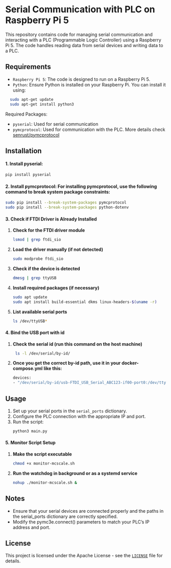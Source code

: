 # Serial Communication with PLC on Raspberry Pi 5

This repository contains code for managing serial communication and interacting with a PLC (Programmable Logic Controller) using a Raspberry Pi 5. The code handles reading data from serial devices and writing data to a PLC.

## Requirements

- ```Raspberry Pi 5```: The code is designed to run on a Raspberry Pi 5.
- ```Python```: Ensure Python is installed on your Raspberry Pi. You can install it using:
```bash
  sudo apt-get update
  sudo apt-get install python3
```
Required Packages: 
- ```pyserial```: Used for serial communication
- ```pymcprotocol```: Used for communication with the PLC. More details check [senrust/pymcprotocol](https://github.com/senrust/pymcprotocol)

## Installation
#### 1. Install pyserial:
```bash
pip install pyserial
```
#### 2. Install pymcprotocol: For installing pymcprotocol, use the following command to break system package constraints:
```bash
sudo pip install --break-system-packages pymcprotocol
sudo pip install --break-system-packages python-dotenv
```
#### 3. Check if FTDI Driver is Already Installed

1. **Check for the FTDI driver module**  
    ```bash
    lsmod | grep ftdi_sio
    ```

2. **Load the driver manually (if not detected)**  
    ```bash
    sudo modprobe ftdi_sio
    ```

3. **Check if the device is detected**  
    ```bash
    dmesg | grep ttyUSB
    ```

4. **Install required packages (if necessary)**  
    ```bash
    sudo apt update
    sudo apt install build-essential dkms linux-headers-$(uname -r)
    ```

5. **List available serial ports**  
    ```bash
    ls /dev/ttyUSB*
    ```

#### 4. Bind the USB port with id

1. **Check the serial id (run this command on the host machine)**
    ```bash
     ls -l /dev/serial/by-id/
    ```

2. **Once you get the correct by-id path, use it in your docker-compose.yml like this:**
    ```bash
    devices:
    - "/dev/serial/by-id/usb-FTDI_USB_Serial_ABC123-if00-port0:/dev/ttyUSB0"
    ```

## Usage
1. Set up your serial ports in the ```serial_ports``` dictionary.
2. Configure the PLC connection with the appropriate IP and port.
3. Run the script:
    ```bash
    python3 main.py
    ```


#### 5. Monitor Script Setup

1. **Make the script executable**
    ```bash
    chmod +x monitor-mcscale.sh
    ```

2. **Run the watchdog in background or as a systemd service**
    ```bash
    nohup ./monitor-mcscale.sh &
    ```


## Notes
- Ensure that your serial devices are connected properly and the paths in the serial_ports dictionary are correctly specified.
- Modify the pymc3e.connect() parameters to match your PLC’s IP address and port.

## License
This project is licensed under the Apache License - see the [```LICENSE```](LICENSE) file for details.

